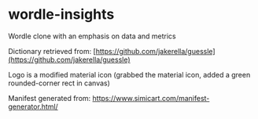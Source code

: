 # wordle-insights
Wordle clone with an emphasis on data and metrics 

Dictionary retrieved from:
[https://github.com/jakerella/guessle](https://github.com/jakerella/guessle)

Logo is a modified material icon
(grabbed the material icon, added a green rounded-corner rect in canvas)

Manifest generated from: https://www.simicart.com/manifest-generator.html/